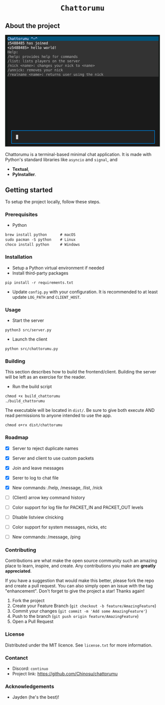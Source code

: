# <p style="text-align: center;">`Chattorumu`</p>

## About the project
![Screenshot of Chattorumu TUI](assets/image.png)

Chattorumu is a terminal-based minimal chat application. It is made with Python's standard libraries like `asyncio` and `signal`, and 

- **Textual**,
- **PyInstaller**.

## Getting started
To setup the project locally, follow these steps.

### Prerequisites
- Python
```
brew install python      # macOS
sudo pacman -S python    # Linux
choco install python     # Windows
```

### Installation
- Setup a Python virtual environment if needed
- Install third-party packages
```
pip install -r requirements.txt
```
- Update `config.py` with your configuration. It is recommended to at least update `LOG_PATH` and `CLIENT_HOST`.

### Usage
- Start the server
```
python3 src/server.py
```
- Launch the client
```
python src/chattorumu.py
```

### Building
This section describes how to build the frontend/client. Building the server will be left as an exercise for the reader.

- Run the build script
```
chmod +x build_chattorumu
./build_chattorumu
```
The executable will be located in `dist/`. Be sure to give both execute AND read permissions to anyone intended to use the app.
```
chmod o+rx dist/chattorumu
```

### Roadmap

- [x] Server to reject duplicate names
- [x] Server and client to use custom packets
- [x] Join and leave messages
- [x] Serer to log to chat file
- [x] New commands: /help, /message, /list, /nick
- [ ] (Client) arrow key command history
- [ ] Color support for log file for PACKET_IN and PACKET_OUT levels
- [ ] DIsable listview clnicking
- [ ] Color support for system messages, nicks, etc
- [ ] New commands: /message, /ping


### Contributing
Contributions are what make the open source community such an amazing place to learn, inspire, and create. Any contributions you make are **greatly appreciated**.

If you have a suggestion that would make this better, please fork the repo and create a pull request. You can also simply open an issue with the tag "enhancement". Don't forget to give the project a star! Thanks again!

1. Fork the project
2. Create your Feature Branch (`git checkout -b feature/AmazingFeature`)
3. Commit your changes (`git commit -m 'Add some AmazingFeature'`)
4. Push to the branch (`git push origin feature/AmazingFeature`)
5. Open a Pull Request

### License
Distributed under the MIT licence. See `license.txt` for more information.

### Contanct
- Discord: `continuo`
- Project link: https://github.com/Chinosu/chattorumu

### Acknowledgements
- Jayden (he's the best)!
